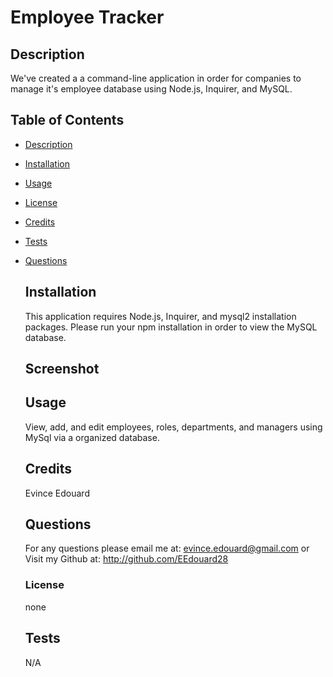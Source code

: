 # Employee Tracker

## Description

We've created a a command-line application in order for companies to manage it's employee database using Node.js, Inquirer, and MySQL.

## Table of Contents

- [Description](#description)
- [Installation](#installation)
- [Usage](#usage)
- [License](#license)
- [Credits](#credits)
- [Tests](#tests)
- [Questions](#questions)

  ## Installation

  This application requires Node.js, Inquirer, and mysql2 installation packages. Please run your npm installation in order to view the MySQL database.

  ## Screenshot

  ## Usage

  View, add, and edit employees, roles, departments, and managers using MySql via a organized database.

  ## Credits

  Evince Edouard

  ## Questions

  For any questions please email me at: evince.edouard@gmail.com
  or Visit my Github at: http://github.com/EEdouard28

  ### License

  none

  ## Tests

  N/A

